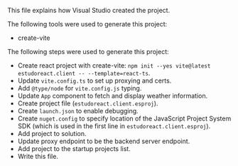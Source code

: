 This file explains how Visual Studio created the project.

The following tools were used to generate this project:
- create-vite

The following steps were used to generate this project:
- Create react project with create-vite: `npm init --yes vite@latest estudoreact.client -- --template=react-ts`.
- Update `vite.config.ts` to set up proxying and certs.
- Add `@type/node` for `vite.config.js` typing.
- Update `App` component to fetch and display weather information.
- Create project file (`estudoreact.client.esproj`).
- Create `launch.json` to enable debugging.
- Create `nuget.config` to specify location of the JavaScript Project System SDK (which is used in the first line in `estudoreact.client.esproj`).
- Add project to solution.
- Update proxy endpoint to be the backend server endpoint.
- Add project to the startup projects list.
- Write this file.
